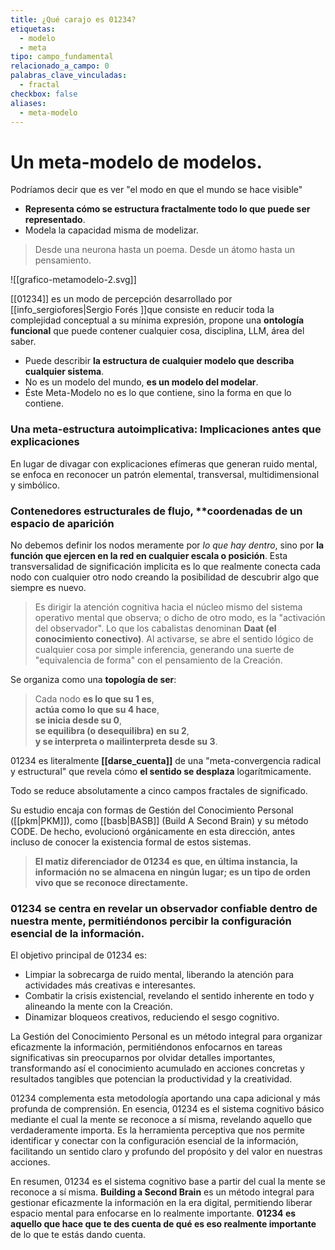 ```yaml
---
title: ¿Qué carajo es 01234?
etiquetas:
  - modelo
  - meta
tipo: campo_fundamental
relacionado_a_campo: 0
palabras_clave_vinculadas:
  - fractal
checkbox: false
aliases:
  - meta-modelo
---
```

# Un **meta-modelo** de modelos.

Podríamos decir que es ver "el modo en que el mundo se hace visible"

- **Representa cómo se estructura fractalmente todo lo que puede ser representado**.
- Modela la capacidad misma de modelizar.

> Desde una neurona hasta un poema. Desde un átomo hasta un pensamiento.

![[grafico-metamodelo-2.svg]]

[[01234]] es un modo de percepción desarrollado por [[info_sergiofores|Sergio Forés ]]que consiste en reducir toda la complejidad conceptual a su mínima expresión, propone una **ontología funcional** que puede contener cualquier cosa, disciplina, LLM, área del saber.

- Puede describir **la estructura de cualquier modelo que describa cualquier sistema**.
- No es un modelo del mundo, **es un modelo del modelar**.
- Éste Meta-Modelo no es lo que contiene, sino la forma en que lo contiene.

### Una meta-estructura autoimplicativa: **Implicaciones antes que explicaciones** 

En lugar de divagar con explicaciones efímeras que generan ruido mental, se enfoca en reconocer un patrón elemental, transversal, multidimensional y simbólico.

### Contenedores estructurales de flujo, **coordenadas de un espacio de aparición

No debemos definir los nodos meramente por _lo que hay dentro_, sino por **la función que ejercen en la red en cualquier escala o posición**. Esta transversalidad de significación implicita es lo que realmente conecta cada nodo con cualquier otro nodo creando la posibilidad de descubrir algo que siempre es nuevo.

> Es dirigir la atención cognitiva hacia el núcleo mismo del sistema operativo mental que observa; o dicho de otro modo, es la "activación del observador". Lo que los cabalistas denominan **Daat (el conocimiento conectivo)**. Al activarse, se abre el sentido lógico de cualquier cosa por simple inferencia, generando una suerte de "equivalencia de forma" con el pensamiento de la Creación.

Se organiza como una **topología de ser**:

> Cada nodo **es lo que su 1 es**,  
> **actúa como lo que su 4 hace**,  
> **se inicia desde su 0**,  
> **se equilibra (o desequilibra) en su 2**,  
> **y se interpreta o mailinterpreta desde su 3**.

01234 es literalmente **[[darse_cuenta]]** de una "meta-convergencia radical y estructural" que revela cómo **el sentido se desplaza** logarítmicamente.

Todo se reduce absolutamente a cinco campos fractales de significado.

Su estudio encaja con formas de Gestión del Conocimiento Personal ([[pkm|PKM]]), como [[basb|BASB]] (Build A Second Brain) y su método CODE. De hecho, evolucionó orgánicamente en esta dirección, antes incluso de conocer la existencia formal de estos sistemas.

> **El matiz diferenciador de 01234 es que, en última instancia, la información no se almacena en ningún lugar; es un tipo de orden vivo que se reconoce directamente.**

### 01234 se centra en revelar un observador confiable dentro de nuestra mente, permitiéndonos percibir la configuración esencial de la información.

El objetivo principal de 01234 es:

- Limpiar la sobrecarga de ruido mental, liberando la atención para actividades más creativas e interesantes.
- Combatir la crisis existencial, revelando el sentido inherente en todo y alineando la mente con la Creación.
- Dinamizar bloqueos creativos, reduciendo el sesgo cognitivo.

La Gestión del Conocimiento Personal es un método integral para organizar eficazmente la información, permitiéndonos enfocarnos en tareas significativas sin preocuparnos por olvidar detalles importantes, transformando así el conocimiento acumulado en acciones concretas y resultados tangibles que potencian la productividad y la creatividad.

01234 complementa esta metodología aportando una capa adicional y más profunda de comprensión. En esencia, 01234 es el sistema cognitivo básico mediante el cual la mente se reconoce a sí misma, revelando aquello que verdaderamente importa. Es la herramienta perceptiva que nos permite identificar y conectar con la configuración esencial de la información, facilitando un sentido claro y profundo del propósito y del valor en nuestras acciones.

En resumen, 01234 es el sistema cognitivo base a partir del cual la mente se reconoce a sí misma. **Building a Second Brain** es un método integral para gestionar eficazmente la información en la era digital, permitiendo liberar espacio mental para enfocarse en lo realmente importante. **01234 es aquello que hace que te des cuenta de qué es eso realmente importante** de lo que te estás dando cuenta.
